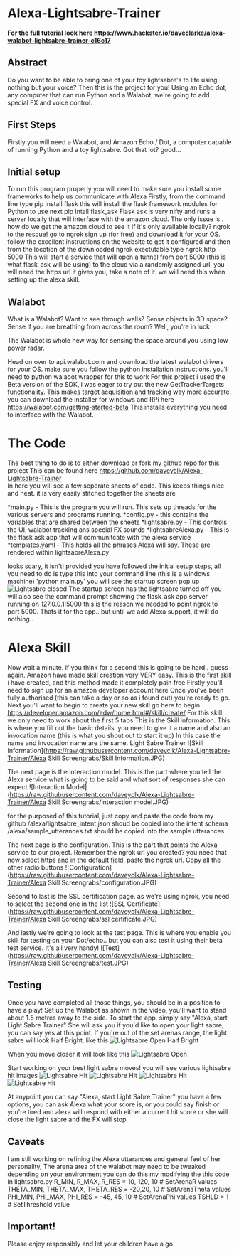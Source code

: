 # Alexa-Lightsabre-Trainer


**For the full tutorial look here https://www.hackster.io/daveclarke/alexa-walabot-lightsabre-trainer-c16c17**

## Abstract
Do you want to be able to bring one of your toy lightsabre's to life using nothing but your voice? Then this is the project for you! Using an Echo dot, any computer that can run Python and a Walabot, we're going to add special FX and voice control.

## First Steps
Firstly you will need a Walabot, and Amazon Echo / Dot, a computer capable of running Python and a toy lightsabre. Got that lot? good...

## Initial setup
To run this program properly you will need to make sure you install some frameworks to help us communicate with Alexa
Firstly, from the command line type
pip install flask 
this will install the flask framework modules for Python to use
next
pip intall flask_ask
Flask ask is very nifty and runs a server locally that will interface with the amazon cloud. The only issue is.. how do we get the amazon cloud to see it if it's only available locally? ngrok to the rescue! 
go to ngrok sign up (for free) and download it for your OS. follow the excellent instructions on the website to get it configured and then from the location of the downloaded ngrok exectutable type
ngrok http 5000
This will start a service that will open a tunnel from port 5000 (this is what flask_ask will be using) to the cloud via a randomly assigned url. you will need the https url it gives you, take a note of it. we will need this when setting up the alexa skill.

## Walabot
What is a Walabot?
Want to see through walls? Sense objects in 3D space? Sense if you are breathing from across the room?
Well, you're in luck

The Walabot is whole new way for sensing the space around you using low power radar.
 
Head on over to api.walabot.com and download the latest walabot drivers for your OS. make sure you follow the python installation instructions. you'll need to python walabot wrapper for this to work 
For this project i used the Beta version of the SDK, i was eager to try out the new GetTrackerTargets functionality. This makes target acquisition and tracking way more accurate. you can download the installer for windows and RPi here
https://walabot.com/getting-started-beta 
This installs everything you need to interface with the Walabot. 
 
# The Code
The best thing to do is to either download or fork my github repo for this project
This can be found here
https://github.com/daveyclk/Alexa-Lightsabre-Trainer  
In here you will see a few seperate sheets of code. This keeps things nice and neat. it is very easily stitched together
the sheets are

*main.py - This is the program you will run. This sets up threads for the various servers and programs running.
*config.py - this contains the variables that are shared between the sheets
*lightsabre.py - This controls the UI, walabot tracking ans special FX sounds
*lightsabreAlexa.py - This is the flask ask app that will communitcate with the alexa service
*templates.yaml - This holds all the phrases Alexa will say. These are rendered within lightsabreAlexa.py

looks scary, it isn't! provided you have followed the initial setup steps, all you need to do is type this into your command line (this is a windows machine)
'python main.py'
you will see the startup screen pop up
![Lightsabre closed](https://raw.githubusercontent.com/daveyclk/Alexa-Lightsabre-Trainer/img/lightsaber-closed.gif)
The startup screen has the lightsabre turned off
you will also see the command prompt showing the flask_ask app server running on 127.0.0.1:5000 this is the reason we needed to point ngrok to port 5000.
Thats it for the app.. but until we add Alexa support, it will do nothing..

# Alexa Skill
Now wait a minute. if you think for a second this is going to be hard.. guess again. Amazon have made skill creation very VERY easy. This is the first skill i have created, and this method made it completely pain free
Firstly you'll need to sign up for an amazon developer account here 
Once you've been fully authorised (this can take a day or so as i found out) you're ready to go.
Next you'll want to begin to create your new skill go here to begin
https://developer.amazon.com/edw/home.html#/skill/create/ 
For this skill we only need to work about the first 5 tabs
This is the Skill information. This is where you fill out the basic details. you need to give it a name and also an invocation name (this is what you shout out to start it up)
In this case the name and invocation name are the same. Light Sabre Trainer
![Skill Information](https://raw.githubusercontent.com/daveyclk/Alexa-Lightsabre-Trainer/Alexa Skill Screengrabs/Skill Information.JPG)

The next page is the interaction model. This is the part where you tell the Alexa service what is going to be said and what sort of responses she can expect
![Interaction Model](https://raw.githubusercontent.com/daveyclk/Alexa-Lightsabre-Trainer/Alexa Skill Screengrabs/interaction model.JPG)

for the purposed of this tutorial, just copy and paste the code from my github
/alexa/lightsabre_intent.json shoud be copied into the intent schema
/alexa/sample_utterances.txt should be copied into the sample utterances

The next page is the configuration. This is the part that points the Alexa service to our project. Remember the ngrok url you created? you need that now
select https and in the default field, paste the ngrok url. Copy all the other radio buttons
![Configuration](https://raw.githubusercontent.com/daveyclk/Alexa-Lightsabre-Trainer/Alexa Skill Screengrabs/configuration.JPG)

Second to last is the SSL certification page. as we're using ngrok, you need to select the second one in the list
![SSL Certificate](https://raw.githubusercontent.com/daveyclk/Alexa-Lightsabre-Trainer/Alexa Skill Screengrabs/ssl certificate.JPG)

And lastly we're going to look at the test page. This is where you enable you skill for testing on your Dot/echo.. but you can also test it using their beta test service. It's all very handy!
![Test](https://raw.githubusercontent.com/daveyclk/Alexa-Lightsabre-Trainer/Alexa Skill Screengrabs/test.JPG)

## Testing
Once you have completed all those things, you should be in a position to have a play! 
Set up the Walabot as shown in the video, you'll want to stand about 1.5 metres away to the side. 
To start the app, simply say "Alexa, start Light Sabre Trainer"
She will ask you if you'd like to open your light sabre,  you can say yes at this point.
If you're out of the set arenas range, the light sabre will look Half Bright. like this
![Lightsabre Open Half Bright](https://raw.githubusercontent.com/daveyclk/Alexa-Lightsabre-Trainer/img/lightsaber-openHB.gif)

When you move closer it will look like this
![Lightsabre Open](https://raw.githubusercontent.com/daveyclk/Alexa-Lightsabre-Trainer/img/lightsaber-open.gif)

Start working on your best light sabre moves! you will see various lightsabre hit images
![Lightsabre Hit](https://raw.githubusercontent.com/daveyclk/Alexa-Lightsabre-Trainer/img/lightsaberhit-1.gif)
![Lightsabre Hit](https://raw.githubusercontent.com/daveyclk/Alexa-Lightsabre-Trainer/img/lightsaberhit-2.gif)
![Lightsabre Hit](https://raw.githubusercontent.com/daveyclk/Alexa-Lightsabre-Trainer/img/lightsaberhit-3.gif)
![Lightsabre Hit](https://raw.githubusercontent.com/daveyclk/Alexa-Lightsabre-Trainer/img/lightsaberhit-4.gif)

At anypoint you can say "Alexa, start Light Sabre Trainer" 
you have a few options, you can ask Alexa what your score is, or you could say finish or you're tired and alexa will respond with either a current hit score or she will close the light sabre and the FX will stop.

## Caveats
I am still working on refining the Alexa utterances and general feel of her personality,
The arena area of the walabot may need to be tweaked depending on your environment
you can do this my modifying the this code in lightsabre.py
R_MIN, R_MAX, R_RES = 10, 120, 10  # SetArenaR values 
THETA_MIN, THETA_MAX, THETA_RES = -20,20, 10  # SetArenaTheta values 
PHI_MIN, PHI_MAX, PHI_RES = -45, 45, 10  # SetArenaPhi values 
TSHLD = 1  # SetThreshold value  

## Important!
Please enjoy responsibly and let your children have a go 